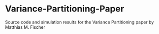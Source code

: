 # Variance-Partitioning-Paper
Source code and simulation results for the Variance Partitioning paper by Matthias M. Fischer
